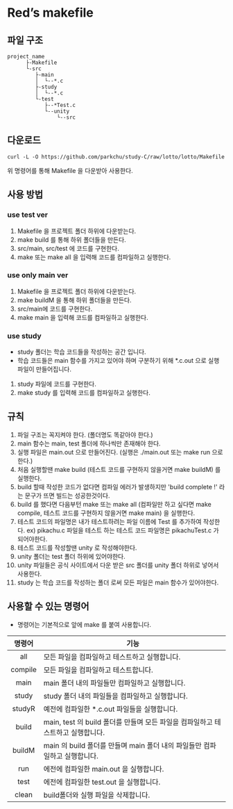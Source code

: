 # Red’s makefile

## 파일 구조
```
project_name
      ├-Makefile
      └-src
         ├-main
         │  └--*.c
         ├-study
         │  └--*.c
         └-test
            ├--*Test.c
            └--unity
                └--src
```

## 다운로드
```
curl -L -O https://github.com/parkchu/study-C/raw/lotto/lotto/Makefile
```
위 명령어를 통해 Makefile 을 다운받아 사용한다.

## 사용 방법

### use test ver
1. Makefile 을 프로젝트 폴더 하위에 다운받는다.
2. make build 를 통해 하위 폴더들을 만든다.
3. src/main, src/test 에 코드를 구현한다.
4. make 또는 make all 을 입력해 코드를 컴파일하고 실행한다.

### use only main ver
1. Makefile 을 프로젝트 폴더 하위에 다운받는다.
2. make buildM 을 통해 하위 폴더들을 만든다.
3. src/main에 코드를 구현한다.
4. make main 을 입력해 코드를 컴파일하고 실행한다.

### use study
* study 폴더는 학습 코드들을 작성하는 공간 입니다.
* 학습 코드들은 main 함수를 가지고 있어야 하며 구분하기 위해 *.c.out 으로 실행 파일이 만들어집니다.
1. study 파일에 코드를 구현한다.
2. make study 를 입력해 코드를 컴파일하고 실행한다.

## 규칙
1. 파일 구조는 꼭지켜야 한다. (폴더명도 똑같아야 한다.)
2. main 함수는 main, test 폴더에 하나씩만 존재해야 한다.
3. 실행 파일은 main.out 으로 만들어진다. (실행은 ./main.out 또는 make run 으로 한다.)
4. 처음 실행할땐 make build (테스트 코드를 구현하지 않을거면 make buildM) 를 실행한다.
5. build 할때 작성한 코드가 없다면 컴파일 에러가 발생하지만 'build complete !' 라는 문구가 뜨면 빌드는 성공한것이다.
6. build 를 했다면 다음부턴 make 또는 make all (컴파일만 하고 싶다면 make compile, 테스트 코드를 구현하지 않을거면 make main) 을 실행한다.
7. 테스트 코드의 파일명은 내가 테스트하려는 파일 이름에 Test 를 추가하여 작성한다. ex) pikachu.c 파일을 테스트 하는 테스트 코드 파일명은 pikachuTest.c 가 되어야한다.
8. 테스트 코드를 작성할땐 unity 로 작성해야한다.
9. unity 폴더는 test 폴더 하위에 있어야한다.
10. unity 파일들은 공식 사이트에서 다운 받은 src 폴더를 unity 폴더 하위로 넣어서 사용한다.
11. study 는 학습 코드를 작성하는 폴더 로써 모든 파일은 main 함수가 있어야한다.

## 사용할 수 있는 명령어
* 명령어는 기본적으로 앞에 make 를 붙여 사용합니다.

|명령어|기능|
|:------:|-----------------------------------|
|all|모든 파일을 컴파일하고 테스트하고 실행합니다.|
|compile|모든 파일을 컴파일하고 테스트합니다.|
|main|main 폴더 내의 파일들만 컴파일하고 실행합니다.|
|study|study 폴더 내의 파일들을 컴파일하고 실행합니다.|
|studyR|예전에 컴파일한 *.c.out 파일들을 실행합니다.|
|build|main, test 의 build 폴더를 만들며 모든 파일을 컴파일하고 테스트하고 실행합니다.|
|buildM|main 의 build 폴더를 만들며 main 폴더 내의 파일들만 컴파일하고 실행합니다.|
|run|에전에 컴파일한 main.out 을 실행합니다.|
|test|에전에 컴파일한 test.out 을 실행합니다.|
|clean|build폴더와 실행 파일을 삭제합니다.|
